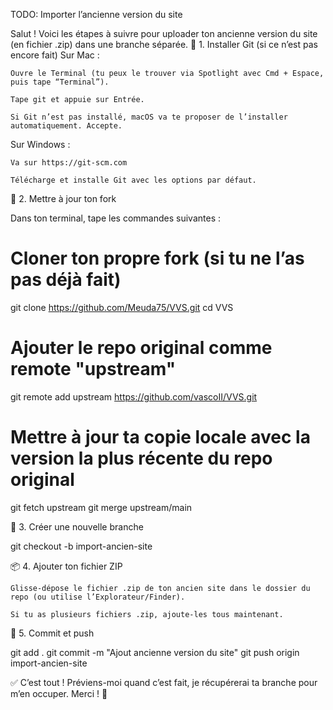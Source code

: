 TODO: Importer l’ancienne version du site

Salut ! Voici les étapes à suivre pour uploader ton ancienne version du site (en fichier .zip) dans une branche séparée.
🔧 1. Installer Git (si ce n’est pas encore fait)
Sur Mac :

    Ouvre le Terminal (tu peux le trouver via Spotlight avec Cmd + Espace, puis tape “Terminal”).

    Tape git et appuie sur Entrée.

    Si Git n’est pas installé, macOS va te proposer de l’installer automatiquement. Accepte.

Sur Windows :

    Va sur https://git-scm.com

    Télécharge et installe Git avec les options par défaut.

🔄 2. Mettre à jour ton fork

Dans ton terminal, tape les commandes suivantes :

# Cloner ton propre fork (si tu ne l’as pas déjà fait)
git clone https://github.com/Meuda75/VVS.git
cd VVS

# Ajouter le repo original comme remote "upstream"
git remote add upstream https://github.com/vascoII/VVS.git

# Mettre à jour ta copie locale avec la version la plus récente du repo original
git fetch upstream
git merge upstream/main

🌿 3. Créer une nouvelle branche

git checkout -b import-ancien-site

📦 4. Ajouter ton fichier ZIP

    Glisse-dépose le fichier .zip de ton ancien site dans le dossier du repo (ou utilise l’Explorateur/Finder).

    Si tu as plusieurs fichiers .zip, ajoute-les tous maintenant.

💾 5. Commit et push

git add .
git commit -m "Ajout ancienne version du site"
git push origin import-ancien-site

✅ C’est tout ! Préviens-moi quand c’est fait, je récupérerai ta branche pour m’en occuper.
Merci ! 🙌
